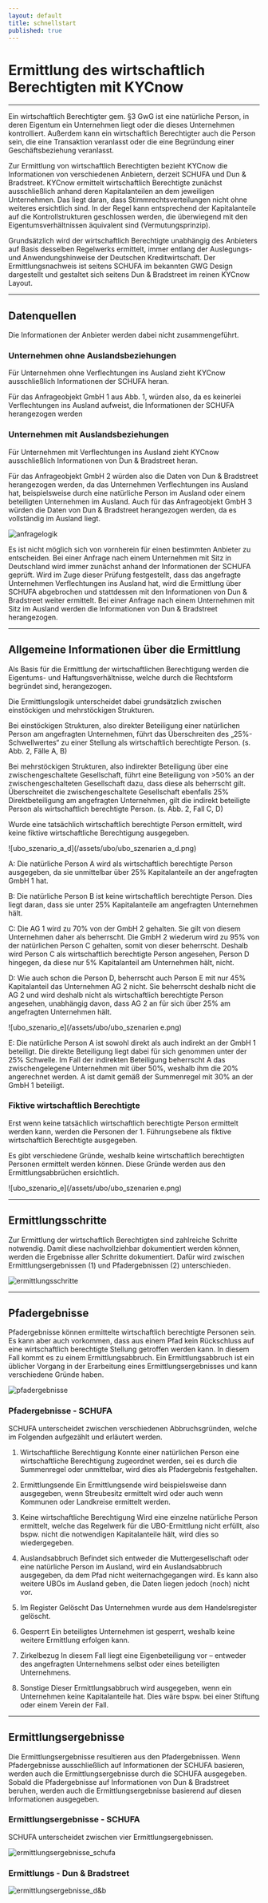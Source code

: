 ```yaml
---
layout: default
title: schnellstart
published: true
---
```


# Ermittlung des wirtschaftlich Berechtigten mit KYCnow

---

Ein wirtschaftlich Berechtigter gem. §3 GwG ist eine natürliche Person, in deren Eigentum ein Unternehmen liegt oder die dieses Unternehmen kontrolliert.
Außerdem kann ein wirtschaftlich Berechtigter auch die Person sein, die eine Transaktion veranlasst oder die eine Begründung einer Geschäftsbeziehung veranlasst.

Zur Ermittlung von wirtschaftlich Berechtigten bezieht KYCnow die Informationen von verschiedenen Anbietern, derzeit SCHUFA und Dun & Bradstreet.
KYCnow ermittelt wirtschaftlich Berechtigte zunächst ausschließlich anhand deren Kapitalanteilen an dem jeweiligen Unternehmen. Das liegt daran, dass Stimmrechtsverteilungen nicht ohne weiteres ersichtlich sind. In der Regel kann entsprechend der Kapitalanteile auf die Kontrollstrukturen geschlossen werden, die überwiegend mit den Eigentumsverhältnissen äquivalent sind (Vermutungsprinzip).  

Grundsätzlich wird der wirtschaftlich Berechtigte unabhängig des Anbieters auf Basis desselben Regelwerks ermittelt, immer entlang der Auslegungs- und Anwendungshinweise der Deutschen Kreditwirtschaft.
Der Ermittlungsnachweis ist seitens SCHUFA im bekannten GWG Design dargestellt und gestaltet sich seitens Dun & Bradstreet im reinen KYCnow Layout.

---

## Datenquellen

Die Informationen der Anbieter werden dabei nicht zusammengeführt.

### Unternehmen ohne Auslandsbeziehungen
Für Unternehmen ohne Verflechtungen ins Ausland zieht KYCnow ausschließlich Informationen der SCHUFA heran.

Für das Anfrageobjekt GmbH 1 aus Abb. 1, würden also, da es keinerlei Verflechtungen ins Ausland aufweist, die Informationen der SCHUFA herangezogen werden

### Unternehmen mit Auslandsbeziehungen
Für Unternehmen mit Verflechtungen ins Ausland zieht KYCnow ausschließlich Informationen von Dun & Bradstreet heran.

Für das Anfrageobjekt GmbH 2 würden also die Daten von Dun & Bradstreet herangezogen werden, da das Unternehmen Verflechtungen ins Ausland hat, beispielsweise durch eine natürliche Person im Ausland oder einem beteiligten Unternehmen im Ausland.
Auch für das Anfrageobjekt GmbH 3 würden die Daten von Dun & Bradstreet herangezogen werden, da es vollständig im Ausland liegt.

![anfragelogik](/assets/ubo/anfragelogik.png)

Es ist nicht möglich sich von vornherein für einen bestimmten Anbieter zu entscheiden. Bei einer Anfrage nach einem Unternehmen mit Sitz in Deutschland wird immer zunächst anhand der Informationen der SCHUFA geprüft. Wird im Zuge dieser Prüfung festgestellt, dass das angefragte Unternehmen Verflechtungen ins Ausland hat, wird die Ermittlung über SCHUFA abgebrochen und stattdessen mit den Informationen von Dun & Bradstreet weiter ermittelt.
Bei einer Anfrage nach einem Unternehmen mit Sitz im Ausland werden die Informationen von Dun & Bradstreet herangezogen.

---

## Allgemeine Informationen über die Ermittlung
Als Basis für die Ermittlung der wirtschaftlichen Berechtigung werden die Eigentums- und Haftungsverhältnisse, welche durch die Rechtsform begründet sind, herangezogen. 
 
Die Ermittlungslogik unterscheidet dabei grundsätzlich zwischen einstöckigen und mehrstöckigen Strukturen.

Bei einstöckigen Strukturen, also direkter Beteiligung einer natürlichen Person am angefragten Unternehmen, führt das Überschreiten des „25%-Schwellwertes“ zu einer Stellung als wirtschaftlich berechtigte Person. (s. Abb. 2, Fälle A, B)

Bei mehrstöckigen Strukturen, also indirekter Beteiligung über eine zwischengeschaltete Gesellschaft, führt eine Beteiligung von >50% an der zwischengeschalteten Gesellschaft dazu, dass diese als beherrscht gilt. Überschreitet die zwischengeschaltete Gesellschaft ebenfalls 25% Direktbeteiligung am angefragten Unternehmen, gilt die indirekt beteiligte Person als wirtschaftlich berechtigte Person. (s. Abb. 2, Fall C, D)

Wurde eine tatsächlich wirtschaftlich berechtigte Person ermittelt, wird keine fiktive wirtschaftliche Berechtigung ausgegeben.

![ubo_szenario_a_d](/assets/ubo/ubo_szenarien a_d.png)

A: Die natürliche Person A wird als wirtschaftlich berechtigte Person ausgegeben, da sie unmittelbar über 25% Kapitalanteile an der angefragten GmbH 1 hat.

B: Die natürliche Person B ist keine wirtschaftlich berechtigte Person. Dies liegt daran, dass sie unter 25% Kapitalanteile am angefragten Unternehmen hält.

C: Die AG 1 wird zu 70% von der GmbH 2 gehalten. Sie gilt von diesem Unternehmen daher als beherrscht. 
Die GmbH 2 wiederum wird zu 95% von der natürlichen Person C gehalten, somit von dieser beherrscht. Deshalb wird Person C als wirtschaftlich berechtigte Person angesehen, Person D hingegen, da diese nur 5% Kapitalanteil am Unternehmen hält, nicht.

D: Wie auch schon die Person D, beherrscht auch Person E mit nur 45% Kapitalanteil das Unternehmen AG 2 nicht. Sie beherrscht deshalb nicht die AG 2 und wird deshalb nicht als wirtschaftlich berechtigte Person angesehen, unabhängig davon, dass AG 2 an für sich über 25% am angefragten Unternehmen hält.

![ubo_szenario_e](/assets/ubo/ubo_szenarien e.png)

E: Die natürliche Person A ist sowohl direkt als auch indirekt an der GmbH 1 beteiligt. 
Die direkte Beteiligung liegt dabei für sich genommen unter der 25% Schwelle.
Im Fall der indirekten Beteiligung beherrscht A das zwischengelegene Unternehmen mit über 50%, weshalb ihm die 20% angerechnet werden.
A ist damit gemäß der Summenregel mit 30% an der GmbH 1 beteiligt.

### Fiktive wirtschaftlich Berechtigte
Erst wenn keine tatsächlich wirtschaftlich berechtigte Person ermittelt werden kann, werden die Personen der 1. Führungsebene als fiktive wirtschaftlich Berechtigte ausgegeben.

Es gibt verschiedene Gründe, weshalb keine wirtschaftlich berechtigten Personen ermittelt werden können. Diese Gründe werden aus den Ermittlungsabbrüchen ersichtlich.

![ubo_szenario_e](/assets/ubo/ubo_szenarien e.png)

---

## Ermittlungsschritte
Zur Ermittlung der wirtschaftlich Berechtigten sind zahlreiche Schritte notwendig. Damit diese nachvollziehbar dokumentiert werden können, werden die Ergebnisse aller Schritte dokumentiert. 
Dafür wird zwischen Ermittlungsergebnissen (1) und Pfadergebnissen (2) unterschieden.

![ermittlungsschritte](/assets/ubo/pfad_vs_ermittlungsergebnis.png)

---

## Pfadergebnisse
Pfadergebnisse können ermittelte wirtschaftlich berechtigte Personen sein. Es kann aber auch vorkommen, dass aus einem Pfad kein Rückschluss auf eine wirtschaftlich berechtigte Stellung getroffen werden kann. In diesem Fall kommt es zu einem Ermittlungsabbruch. Ein Ermittlungsabbruch ist ein üblicher Vorgang in der Erarbeitung eines Ermittlungsergebnisses und kann verschiedene Gründe haben.

![pfadergebnisse](/assets/ubo/pfadergebnisse.png)

### Pfadergebnisse - SCHUFA
SCHUFA unterscheidet zwischen verschiedenen Abbruchsgründen, welche im Folgenden aufgezählt und erläutert werden. 

1. Wirtschaftliche Berechtigung
Konnte einer natürlichen Person eine wirtschaftliche Berechtigung zugeordnet werden, sei es durch die Summenregel oder unmittelbar, wird dies als Pfadergebnis festgehalten.

2. Ermittlungsende
Ein Ermittlungsende wird beispielsweise dann ausgegeben, wenn Streubesitz ermittelt wird oder auch wenn Kommunen oder Landkreise ermittelt werden.

3. Keine wirtschaftliche Berechtigung
Wird eine einzelne natürliche Person ermittelt, welche das Regelwerk für die UBO-Ermittlung nicht erfüllt, also bspw. nicht die notwendigen Kapitalanteile hält, wird dies so wiedergegeben.

4. Auslandsabbruch
Befindet sich entweder die Muttergesellschaft oder eine natürliche Person im Ausland, wird ein Auslandsabbruch ausgegeben, da dem Pfad nicht weiternachgegangen wird. 
Es kann also weitere UBOs im Ausland geben, die Daten liegen jedoch (noch) nicht vor.

5. Im Register Gelöscht
Das Unternehmen wurde aus dem Handelsregister gelöscht.

6. Gesperrt
Ein beteiligtes Unternehmen ist gesperrt, weshalb keine weitere Ermittlung erfolgen kann.

7. Zirkelbezug
In diesem Fall liegt eine Eigenbeteiligung vor – entweder des angefragten Unternehmens selbst oder eines beteiligten Unternehmens.

8. Sonstige
Dieser Ermittlungsabbruch wird ausgegeben, wenn ein Unternehmen keine Kapitalanteile hat. Dies wäre bspw. bei einer Stiftung oder einem Verein der Fall.

---

## Ermittlungsergebnisse
Die Ermittlungsergebnisse resultieren aus den Pfadergebnissen. Wenn Pfadergebnisse ausschließlich auf Informationen der SCHUFA basieren, werden auch die Ermittlungsergebnisse durch die SCHUFA ausgegeben. Sobald die Pfadergebnisse auf Informationen von Dun & Bradstreet beruhen, werden auch die Ermittlungsergebnisse basierend auf diesen Informationen ausgegeben.

### Ermittlungsergebnisse - SCHUFA 
SCHUFA unterscheidet zwischen vier Ermittlungsergebnissen.

![ermittlungsergebnisse_schufa](/assets/ubo/ermittlungsergebnisse_schufa.png)

### Ermittlungs - Dun & Bradstreet

![ermittlungsergebnisse_d&b](/assets/ubo/ermittlungsergebnisse_dnb.png)